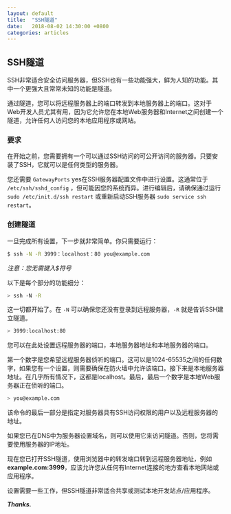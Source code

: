 ```yaml
---
layout: default
title:  "SSH隧道"
date:   2018-08-02 14:30:00 +0800
categories: articles
---
```


## SSH隧道
SSH非常适合安全访问服务器，但SSH也有一些功能强大，鲜为人知的功能。其中一个更强大且常常未知的功能是隧道。

通过隧道，您可以将远程服务器上的端口转发到本地服务器上的端口。这对于Web开发人员尤其有用，因为它允许您在本地Web服务器和Internet之间创建一个隧道，允许任何人访问您的本地应用程序或网站。

### 要求
在开始之前，您需要拥有一个可以通过SSH访问的可公开访问的服务器。只要安装了SSH，它就可以是任何类型的服务器。

您还需要 `GatewayPorts` yes在SSH服务器配置文件中进行设置。这通常位于 `/etc/ssh/sshd_config` ，但可能因您的系统而异。进行编辑后，请确保通过运行 `sudo /etc/init.d/ssh restart` 或重新启动SSH服务器 `sudo service ssh restart`。

### 创建隧道
一旦完成所有设置，下一步就非常简单。你只需要运行：

```bash
$ ssh -N -R 3999：localhost：80 you@example.com
```
*注意：您无需键入$符号*

以下是每个部分的功能细分：

```bash
> ssh -N -R
```
这一切都开始了。在 `-N` 可以确保您还没有登录到远程服务器，`-R` 就是告诉SSH建立隧道。

```bash
> 3999:localhost:80
```
您可以在此处设置远程服务器的端口，本地服务器地址和本地服务器的端口。

第一个数字是您希望远程服务器侦听的端口。这可以是1024-65535之间的任何数字，如果您有一个设置，则需要确保在防火墙中允许该端口。接下来是本地服务器地址。在几乎所有情况下，这都是localhost。最后，最后一个数字是本地Web服务器正在侦听的端口。

```bash
> you@example.com
```
该命令的最后一部分是指定对服务器具有SSH访问权限的用户以及远程服务器的地址。

如果您已在DNS中为服务器设置域名，则可以使用它来访问隧道。否则，您将需要使用服务器的IP地址。

现在您已打开SSH隧道，使用浏览器中的转发端口转到远程服务器地址，例如 **example.com:3999**，应该允许您从任何有Internet连接的地方查看本地网站或应用程序。

设置需要一些工作，但SSH隧道非常适合共享或测试本地开发站点/应用程序。

_**Thanks.**_
